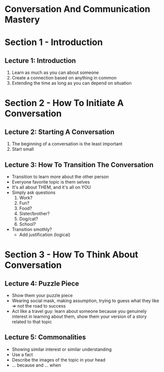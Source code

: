 # Conversation And Communication Mastery

# Section 1 - Introduction

## Lecture 1: Introduction
1. Learn as much as you can about someone
2. Create a connection based on anything in common
3. Extending the time as long as you can depend on situation

# Section 2 - How To Initiate A Conversation

## Lecture 2: Starting A Conversation
1. The beginning of a conversation is the least important
2. Start small

## Lecture 3: How To Transition The Conversation
* Transition to learn more about the other person
* Everyone favorite topic is them selves
* It's all about THEM, and it's all on YOU
* Simply ask questions
  1. Work?
  2. Fun?
  3. Food?
  4. Sister/brother?
  5. Dog/cat?
  6. School?
* Transition smothly?
  * Add justification (logical)

# Section 3 - How To Think About Conversation

## Lecture 4: Puzzle Piece
* Show them your puzzle piece
* Wearing social mask, making assumption, trying to guess what they like => not the road to success
* Act like a travel guy: learn about someone because you genuinely interest in learning about them, show them your version of a story related to that topic

## Lecture 5: Commonalities
* Showing similar interest or similar understanding
* Use a fact
* Describe the images of the topic in your head
* ... because and ... when
